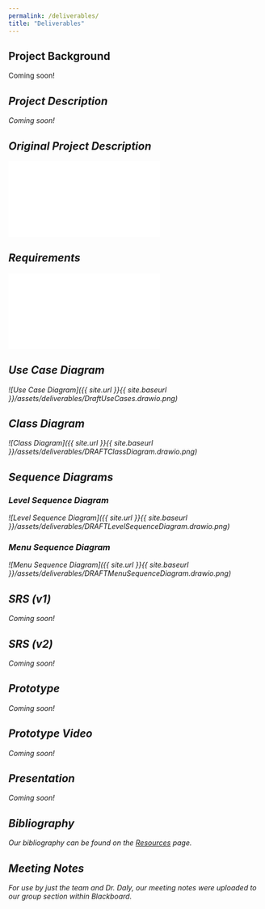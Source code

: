 ```yaml
---
permalink: /deliverables/
title: "Deliverables"
---
```


## Project Background

Coming soon! <i class='fas fa-fw fa-wrench' />

## Project Description

Coming soon! <i class='fas fa-fw fa-wrench' />

## Original Project Description

<embed src="{{ site.url }}{{ site.baseurl }}/assets/deliverables/project-description.pdf" type="application/pdf" />

## Requirements

<embed src="{{ site.url }}{{ site.baseurl }}/assets/deliverables/DraftProjectRequirements.pdf" type="application/pdf" />

## Use Case Diagram

![Use Case Diagram]({{ site.url }}{{ site.baseurl }}/assets/deliverables/DraftUseCases.drawio.png)

## Class Diagram

![Class Diagram]({{ site.url }}{{ site.baseurl }}/assets/deliverables/DRAFTClassDiagram.drawio.png)

## Sequence Diagrams

### Level Sequence Diagram

![Level Sequence Diagram]({{ site.url }}{{ site.baseurl }}/assets/deliverables/DRAFTLevelSequenceDiagram.drawio.png)

### Menu Sequence Diagram

![Menu Sequence Diagram]({{ site.url }}{{ site.baseurl }}/assets/deliverables/DRAFTMenuSequenceDiagram.drawio.png)

## SRS (v1)

Coming soon! <i class='fas fa-fw fa-wrench' />

## SRS (v2)

Coming soon! <i class='fas fa-fw fa-wrench' />

## Prototype

Coming soon! <i class='fas fa-fw fa-wrench' />

## Prototype Video

Coming soon! <i class='fas fa-fw fa-wrench' />

## Presentation

Coming soon! <i class='fas fa-fw fa-wrench' />

## Bibliography

Our bibliography can be found on the <a href="{{ site.url }}{{ site.baseurl }}/resources">Resources</a> page.

## Meeting Notes

For use by just the team and Dr. Daly, our meeting notes were uploaded to our group section within Blackboard.
